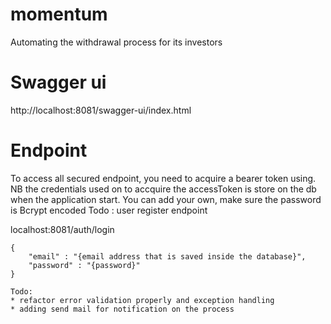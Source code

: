 # momentum
Automating the withdrawal process for its investors

# Swagger ui
http://localhost:8081/swagger-ui/index.html

# Endpoint
To access all secured endpoint, you need to acquire a bearer token using.
NB the credentials used on to accquire the accessToken is store on the db when the application start.
You can add your own, make sure the password is Bcrypt encoded
Todo : user register endpoint 

localhost:8081/auth/login
```
{
    "email" : "{email address that is saved inside the database}",
    "password" : "{password}"
}
```

```
Todo:
* refactor error validation properly and exception handling
* adding send mail for notification on the process
```

